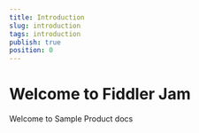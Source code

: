 ```yaml
---
title: Introduction
slug: introduction
tags: introduction
publish: true
position: 0
---
```


# Welcome to Fiddler Jam

Welcome to Sample Product docs